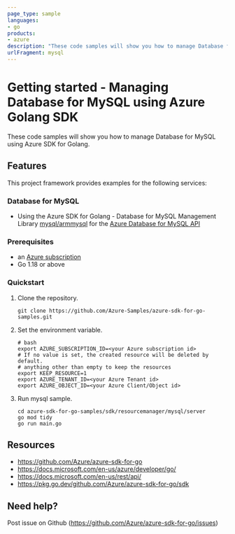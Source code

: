 ```yaml
---
page_type: sample
languages:
- go
products:
- azure
description: "These code samples will show you how to manage Database for MySQL Manager using Azure SDK for Golang."
urlFragment: mysql
---
```


# Getting started - Managing Database for MySQL using Azure Golang SDK

These code samples will show you how to manage Database for MySQL using Azure SDK for Golang.

## Features

This project framework provides examples for the following services:

### Database for MySQL
* Using the Azure SDK for Golang - Database for MySQL Management Library [mysql/armmysql](https://pkg.go.dev/github.com/Azure/azure-sdk-for-go/sdk/resourcemanager/mysql/armmysql) for the [Azure Database for MySQL API](https://docs.microsoft.com/en-us/rest/api/mysql/)

### Prerequisites
* an [Azure subscription](https://azure.microsoft.com)
* Go 1.18 or above

### Quickstart

1. Clone the repository.

    ```
    git clone https://github.com/Azure-Samples/azure-sdk-for-go-samples.git
    ```
   
2. Set the environment variable.

   ```
   # bash
   export AZURE_SUBSCRIPTION_ID=<your Azure subscription id> 
   # If no value is set, the created resource will be deleted by default.
   # anything other than empty to keep the resources
   export KEEP_RESOURCE=1 
   export AZURE_TENANT_ID=<your Azure Tenant id>          
   export AZURE_OBJECT_ID=<your Azure Client/Object id> 
   ```

3. Run mysql sample.

    ```
    cd azure-sdk-for-go-samples/sdk/resourcemanager/mysql/server
    go mod tidy
    go run main.go
    ```
   
## Resources

- https://github.com/Azure/azure-sdk-for-go
- https://docs.microsoft.com/en-us/azure/developer/go/
- https://docs.microsoft.com/en-us/rest/api/
- https://pkg.go.dev/github.com/Azure/azure-sdk-for-go/sdk

## Need help?

Post issue on Github (https://github.com/Azure/azure-sdk-for-go/issues)

